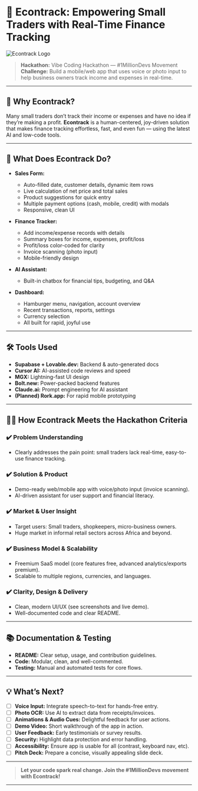 # 🚀 Econtrack: Empowering Small Traders with Real-Time Finance Tracking

![Econtrack Logo](https://cdn.jsdelivr.net/npm/bootstrap-icons@1.11.3/icons/cart-fill.svg)

> **Hackathon:** Vibe Coding Hackathon — #1MillionDevs Movement  
> **Challenge:** Build a mobile/web app that uses voice or photo input to help business owners track income and expenses in real-time.

---

## 🌟 Why Econtrack?

Many small traders don’t track their income or expenses and have no idea if they’re making a profit. **Econtrack** is a human-centered, joy-driven solution that makes finance tracking effortless, fast, and even fun — using the latest AI and low-code tools.

---

## 🎯 What Does Econtrack Do?

- **Sales Form:**  
    - Auto-filled date, customer details, dynamic item rows  
    - Live calculation of net price and total sales  
    - Product suggestions for quick entry  
    - Multiple payment options (cash, mobile, credit) with modals  
    - Responsive, clean UI

- **Finance Tracker:**  
    - Add income/expense records with details  
    - Summary boxes for income, expenses, profit/loss  
    - Profit/loss color-coded for clarity  
    - Invoice scanning (photo input)  
    - Mobile-friendly design

- **AI Assistant:**  
    - Built-in chatbox for financial tips, budgeting, and Q&A

- **Dashboard:**  
    - Hamburger menu, navigation, account overview  
    - Recent transactions, reports, settings  
    - Currency selection  
    - All built for rapid, joyful use

---

## 🛠️ Tools Used

- **Supabase + Lovable.dev:** Backend & auto-generated docs
- **Cursor AI:** AI-assisted code reviews and speed
- **MGX:** Lightning-fast UI design
- **Bolt.new:** Power-packed backend features
- **Claude.ai:** Prompt engineering for AI assistant
- **(Planned) Rork.app:** For rapid mobile prototyping

---

## 🧑‍💻 How Econtrack Meets the Hackathon Criteria

### ✔️ Problem Understanding
- Clearly addresses the pain point: small traders lack real-time, easy-to-use finance tracking.

### ✔️ Solution & Product
- Demo-ready web/mobile app with voice/photo input (invoice scanning).
- AI-driven assistant for user support and financial literacy.

### ✔️ Market & User Insight
- Target users: Small traders, shopkeepers, micro-business owners.
- Huge market in informal retail sectors across Africa and beyond.

### ✔️ Business Model & Scalability
- Freemium SaaS model (core features free, advanced analytics/exports premium).
- Scalable to multiple regions, currencies, and languages.

### ✔️ Clarity, Design & Delivery
- Clean, modern UI/UX (see screenshots and live demo).
- Well-documented code and clear README.

---

## 📚 Documentation & Testing

- **README:** Clear setup, usage, and contribution guidelines.
- **Code:** Modular, clean, and well-commented.
- **Testing:** Manual and automated tests for core flows.

---

## 💡 What’s Next?

- [ ] **Voice Input:** Integrate speech-to-text for hands-free entry.
- [ ] **Photo OCR:** Use AI to extract data from receipts/invoices.
- [ ] **Animations & Audio Cues:** Delightful feedback for user actions.
- [ ] **Demo Video:** Short walkthrough of the app in action.
- [ ] **User Feedback:** Early testimonials or survey results.
- [ ] **Security:** Highlight data protection and error handling.
- [ ] **Accessibility:** Ensure app is usable for all (contrast, keyboard nav, etc).
- [ ] **Pitch Deck:** Prepare a concise, visually appealing slide deck.

---

> **Let your code spark real change. Join the #1MillionDevs movement with Econtrack!**

---
